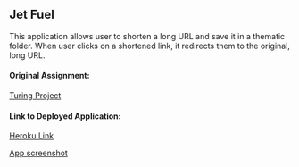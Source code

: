 ## Jet Fuel

This application allows user to shorten a long URL and save it in a thematic folder. When user clicks on a shortened link, it redirects them to the original, long URL.

#### Original Assignment: 
[Turing Project](http://frontend.turing.io/projects/jet-fuel.html)

#### Link to Deployed Application: 
[Heroku Link](https://justyna-jet-fuel.herokuapp.com)

[App screenshot](screenshots/jet-fuel.png)


